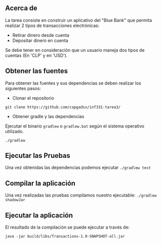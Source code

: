 ## Acerca de
La tarea consiste en construir un aplicativo del "Blue Bank" que permita realizar 2 tipos de transacciones electrónicas:

- Retirar dinero desde cuenta
- Depositar dinero en cuenta

Se debe tener en consideración que un usuario maneja dos tipos de cuentas (En 'CLP' y en 'USD').

## Obtener las fuentes

Para obtener las fuentes y sus dependencias se deben realizar los siguientes pasos:

- Clonar el repositorio

`git clone https://github.com/capgadsx/inf331-tarea3/`

- Obtener gradle y las dependencias

Ejecutar el binario `gradlew` o `gradlew.bat` según el sistema operativo utilizado.

`./gradlew`

## Ejecutar las Pruebas

Una vez obtenidas las dependencias podemos ejecutar `./gradlew test`

## Compilar la aplicación

Una vez realizadas las pruebas compilamos nuestro ejecutable: `./gradlew shadowJar`

## Ejecutar la aplicación

El resultado de la compilación se puede ejecutar a través de: 

`java -jar build/libs/Transactions-1.0-SNAPSHOT-all.jar`
